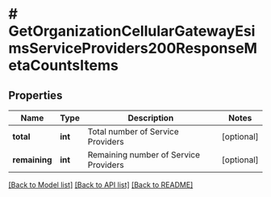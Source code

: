 # # GetOrganizationCellularGatewayEsimsServiceProviders200ResponseMetaCountsItems

## Properties

Name | Type | Description | Notes
------------ | ------------- | ------------- | -------------
**total** | **int** | Total number of Service Providers | [optional]
**remaining** | **int** | Remaining number of Service Providers | [optional]

[[Back to Model list]](../../README.md#models) [[Back to API list]](../../README.md#endpoints) [[Back to README]](../../README.md)

